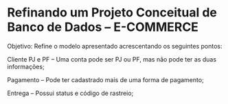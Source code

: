 # Refinando um Projeto Conceitual de Banco de Dados – E-COMMERCE

Objetivo:
Refine o modelo apresentado acrescentando os seguintes pontos:

Cliente PJ e PF – Uma conta pode ser PJ ou PF, mas não pode ter as duas informações;

Pagamento – Pode ter cadastrado mais de uma forma de pagamento;

Entrega – Possui status e código de rastreio;
